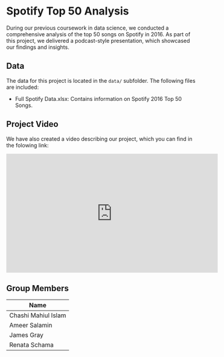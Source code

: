 # Spotify Top 50 AnalysisDuring our previous coursework in data science, we conducted a comprehensive analysis of the top 50 songs on Spotify in 2016. As part of this project, we delivered a podcast-style presentation, which showcased our findings and insights. ## DataThe data for this project is located in the `data/` subfolder. The following files are included:- Full Spotify Data.xlsx: Contains information on Spotify 2016 Top 50 Songs. ## Project VideoWe have also created a video describing our project, which you can find in the folowing link: <iframe width="560" height="315" src="https://drive.google.com/file/d/1G3wZBaFtWQ2jNECFLZ-toAoVLXcnKUSo/view?usp=share_link" frameborder="0" allowfullscreen></iframe>## Group Members| Name                | -------------------| | Chashi Mahiul Islam || Ameer Salamin || James Gray | | Renata Schama |